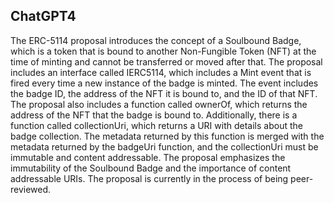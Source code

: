 ## ChatGPT4

The ERC-5114 proposal introduces the concept of a Soulbound Badge, which is a token that is bound to another Non-Fungible Token (NFT) at the time of minting and cannot be transferred or moved after that. The proposal includes an interface called IERC5114, which includes a Mint event that is fired every time a new instance of the badge is minted. The event includes the badge ID, the address of the NFT it is bound to, and the ID of that NFT. The proposal also includes a function called ownerOf, which returns the address of the NFT that the badge is bound to. Additionally, there is a function called collectionUri, which returns a URI with details about the badge collection. The metadata returned by this function is merged with the metadata returned by the badgeUri function, and the collectionUri must be immutable and content addressable. The proposal emphasizes the immutability of the Soulbound Badge and the importance of content addressable URIs. The proposal is currently in the process of being peer-reviewed.
